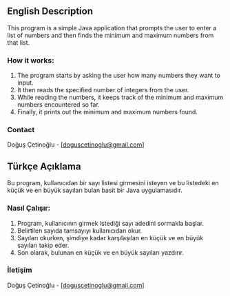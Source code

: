 ## English Description

This program is a simple Java application that prompts the user to enter a list of numbers and then finds the minimum and maximum numbers from that list.

### How it works:

1. The program starts by asking the user how many numbers they want to input.
2. It then reads the specified number of integers from the user.
3. While reading the numbers, it keeps track of the minimum and maximum numbers encountered so far.
4. Finally, it prints out the minimum and maximum numbers found.

### Contact

Doğuş Çetinoğlu - [doguscetinoglu@gmail.com]


## Türkçe Açıklama

Bu program, kullanıcıdan bir sayı listesi girmesini isteyen ve bu listedeki en küçük ve en büyük sayıları bulan basit bir Java uygulamasıdır.

### Nasıl Çalışır:

1. Program, kullanıcının girmek istediği sayı adedini sormakla başlar.
2. Belirtilen sayıda tamsayıyı kullanıcıdan okur.
3. Sayıları okurken, şimdiye kadar karşılaşılan en küçük ve en büyük sayıları takip eder.
4. Son olarak, bulunan en küçük ve en büyük sayıları yazdırır.

### İletişim

Doğuş Çetinoğlu - [doguscetinoglu@gmail.com]

